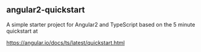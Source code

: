 angular2-quickstart
-------------------

A simple starter project for Angular2 and TypeScript based on the 5 minute quickstart at

https://angular.io/docs/ts/latest/quickstart.html